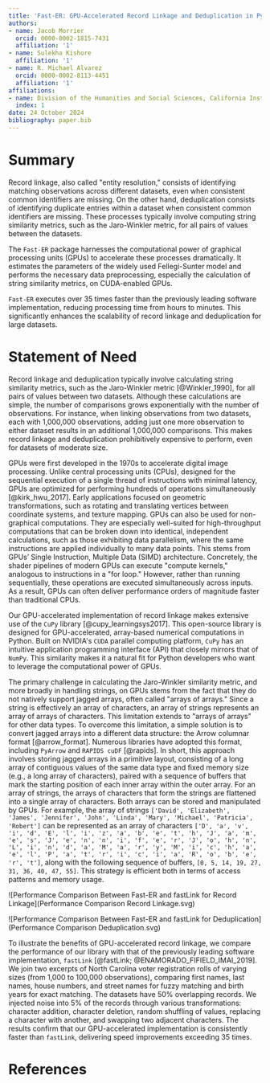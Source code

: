 ```yaml
---
title: 'Fast-ER: GPU-Accelerated Record Linkage and Deduplication in Python'
authors:
- name: Jacob Morrier
  orcid: 0000-0002-1815-7431
  affiliation: '1'
- name: Sulekha Kishore
  affiliation: '1'
- name: R. Michael Alvarez
  orcid: 0000-0002-8113-4451
  affiliation: '1'
affiliations:
- name: Division of the Humanities and Social Sciences, California Institute of Technology, USA
  index: 1
date: 24 October 2024
bibliography: paper.bib
---
```


# Summary

Record linkage, also called "entity resolution," consists of identifying matching observations across different datasets, even when consistent common identifiers are missing. On the other hand, deduplication consists of identifying duplicate entries within a dataset when consistent common identifiers are missing. These processes typically involve computing string similarity metrics, such as the Jaro-Winkler metric, for all pairs of values between the datasets.

The `Fast-ER` package harnesses the computational power of graphical processing units (GPUs) to accelerate these processes dramatically. It estimates the parameters of the widely used Fellegi-Sunter model and performs the necessary data preprocessing, especially the calculation of string similarity metrics, on CUDA-enabled GPUs.

`Fast-ER` executes over 35 times faster than the previously leading software implementation, reducing processing time from hours to minutes. This significantly enhances the scalability of record linkage and deduplication for large datasets.

# Statement of Need

Record linkage and deduplication typically involve calculating string similarity metrics, such as the Jaro-Winkler metric [@Winkler_1990], for all pairs of values between two datasets. Although these calculations are simple, the number of comparisons grows exponentially with the number of observations. For instance, when linking observations from two datasets, each with 1,000,000 observations, adding just one more observation to either dataset results in an additional 1,000,000 comparisons. This makes record linkage and deduplication prohibitively expensive to perform, even for datasets of moderate size.

GPUs were first developed in the 1970s to accelerate digital image processing. Unlike central processing units (CPUs), designed for the sequential execution of a single thread of instructions with minimal latency, GPUs are optimized for performing hundreds of operations simultaneously [@kirk_hwu_2017]. Early applications focused on geometric transformations, such as rotating and translating vertices between coordinate systems, and texture mapping. GPUs can also be used for non-graphical computations. They are especially well-suited for high-throughput computations that can be broken down into identical, independent calculations, such as those exhibiting data parallelism, where the same instructions are applied individually to many data points. This stems from GPUs’ Single Instruction, Multiple Data (SIMD) architecture. Concretely, the shader pipelines of modern GPUs can execute "compute kernels," analogous to instructions in a "for loop." However, rather than running sequentially, these operations are executed simultaneously across inputs. As a result, GPUs can often deliver performance orders of magnitude faster than traditional CPUs.

Our GPU-accelerated implementation of record linkage makes extensive use of the `CuPy` library [@cupy_learningsys2017]. This open-source library is designed for GPU-accelerated, array-based numerical computations in Python. Built on NVIDIA's `CUDA` parallel computing platform, `CuPy` has an intuitive application programming interface (API) that closely mirrors that of `NumPy`. This similarity makes it a natural fit for Python developers who want to leverage the computational power of GPUs.

The primary challenge in calculating the Jaro-Winkler similarity metric, and more broadly in handling strings, on GPUs stems from the fact that they do not natively support jagged arrays, often called "arrays of arrays." Since a string is effectively an array of characters, an array of strings represents an array of arrays of characters. This limitation extends to "arrays of arrays" for other data types. To overcome this limitation, a simple solution is to convert jagged arrays into a different data structure: the Arrow columnar format [@arrow_format]. Numerous libraries have adopted this format, including `PyArrow` and `RAPIDS cuDF` [@rapids]. In short, this approach involves storing jagged arrays in a primitive layout, consisting of a long array of contiguous values of the same data type and fixed memory size (e.g., a long array of characters), paired with a sequence of buffers that mark the starting position of each inner array within the outer array. For an array of strings, the arrays of characters that form the strings are flattened into a single array of characters. Both arrays can be stored and manipulated by GPUs. For example, the array of strings `['David', 'Elizabeth', 'James', 'Jennifer', 'John', 'Linda', 'Mary', 'Michael', 'Patricia', 'Robert']` can be represented as an array of characters `['D', 'a', 'v', 'i', 'd', 'E', 'l', 'i', 'z', 'a', 'b', 'e', 't', 'h', 'J', 'a', 'm', 'e', 's', 'J', 'e', 'n', 'n', 'i', 'f', 'e', 'r', 'J', 'o', 'h', 'n', 'L', 'i', 'n', 'd', 'a', 'M', 'a', 'r', 'y', 'M', 'i', 'c', 'h', 'a', 'e', 'l', 'P', 'a', 't', 'r', 'i', 'c', 'i', 'a', 'R', 'o', 'b', 'e', 'r', 't']`, along with the following sequence of buffers, `[0, 5, 14, 19, 27, 31, 36, 40, 47, 55]`. This strategy is efficient both in terms of access patterns and memory usage.

![Performance Comparison Between Fast-ER and fastLink for Record Linkage](Performance Comparison Record Linkage.svg)

![Performance Comparison Between Fast-ER and fastLink for Deduplication](Performance Comparison Deduplication.svg)

To illustrate the benefits of GPU-accelerated record linkage, we compare the performance of our library with that of the previously leading software implementation, `fastLink` [@fastLink; @ENAMORADO_FIFIELD_IMAI_2019]. We join two excerpts of North Carolina voter registration rolls of varying sizes (from 1,000 to 100,000 observations), comparing first names, last names, house numbers, and street names for fuzzy matching and birth years for exact matching. The datasets have 50% overlapping records. We injected noise into 5% of the records through various transformations: character addition, character deletion, random shuffling of values, replacing a character with another, and swapping two adjacent characters. The results confirm that our GPU-accelerated implementation is consistently faster than `fastLink`, delivering speed improvements exceeding 35 times.

# References
